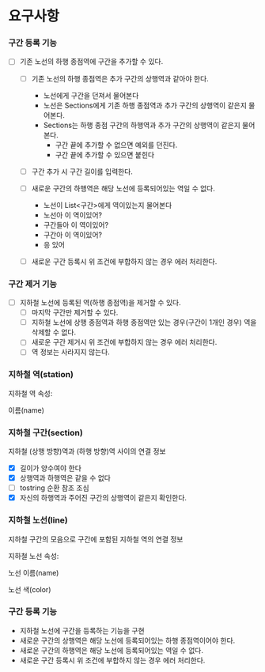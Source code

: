 

# 요구사항

### 구간 등록 기능

- [ ] 기존 노선의 하행 종점역에 구간을 추가할 수 있다.
  - [ ] 기존 노선의 하행 종점역은 추가 구간의 상행역과 같아야 한다.
    - 노선에게 구간을 던져서 물어본다
    - 노선은 Sections에게 기존 하행 종점역과 추가 구간의 상행역이 같은지 물어본다.
    - Sections는 하행 종점 구간의 하행역과 추가 구간의 상행역이 같은지 물어본다.
      - 구간 끝에 추가할 수 없으면 예외를 던진다.
      - 구간 끝에 추가할 수 있으면 붙힌다
   
  - [ ] 구간 추가 시 구간 길이를 입력한다.
  - [ ] 새로운 구간의 하행역은 해당 노선에 등록되어있는 역일 수 없다.
    - 노선이 List<구간>에게 역이있는지 물어본다
    - 노선아 이 역이있어?
    - 구간들아 이 역이있어?
    - 구간아 이 역이있어?
    - 응 있어
  - [ ] 새로운 구간 등록시 위 조건에 부합하지 않는 경우 에러 처리한다.




### 구간 제거 기능

- [ ] 지하철 노선에 등록된 역(하행 종점역)을 제거할 수 있다.
  - [ ] 마지막 구간만 제거할 수 있다.
  - [ ] 지하철 노선에 상행 종점역과 하행 종점역만 있는 경우(구간이 1개인 경우) 역을 삭제할 수 없다.
  - [ ] 새로운 구간 제거시 위 조건에 부합하지 않는 경우 에러 처리한다.
  - [ ] 역 정보는 사라지지 않는다.

### 지하철 역(station)
지하철 역 속성:

이름(name)
### 지하철 구간(section)
지하철 (상행 방향)역과 (하행 방향)역 사이의 연결 정보

- [x] 길이가 양수여야 한다
- [x] 상행역과 하행역은 같을 수 없다
- [ ] tostring 순환 참조 조심
- [x] 자신의 하행역과 주어진 구간의 상행역이 같은지 확인한다.

### 지하철 노선(line)
지하철 구간의 모음으로 구간에 포함된 지하철 역의 연결 정보

지하철 노선 속성:

노선 이름(name)

노선 색(color)


### 구간 등록 기능
- 지하철 노선에 구간을 등록하는 기능을 구현
- 새로운 구간의 상행역은 해당 노선에 등록되어있는 하행 종점역이어야 한다.
- 새로운 구간의 하행역은 해당 노선에 등록되어있는 역일 수 없다.
- 새로운 구간 등록시 위 조건에 부합하지 않는 경우 에러 처리한다.

